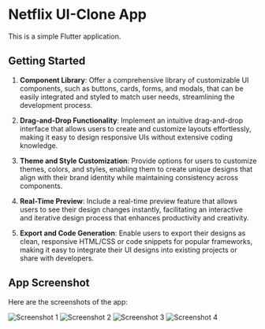 # Netflix UI-Clone App

This is a simple Flutter application.

## Getting Started

1. **Component Library**: Offer a comprehensive library of customizable UI components, such as buttons, cards, forms, and modals, that can be easily integrated and styled to match user needs, streamlining the development process.

2. **Drag-and-Drop Functionality**: Implement an intuitive drag-and-drop interface that allows users to create and customize layouts effortlessly, making it easy to design responsive UIs without extensive coding knowledge.

3. **Theme and Style Customization**: Provide options for users to customize themes, colors, and styles, enabling them to create unique designs that align with their brand identity while maintaining consistency across components.

4. **Real-Time Preview**: Include a real-time preview feature that allows users to see their design changes instantly, facilitating an interactive and iterative design process that enhances productivity and creativity.

5. **Export and Code Generation**: Enable users to export their designs as clean, responsive HTML/CSS or code snippets for popular frameworks, making it easy to integrate their UI designs into existing projects or share with developers.


## App Screenshot

Here are the screenshots of the app:

![Screenshot 1](assets/rapido_images/1.png)
![Screenshot 2](assets/rapido_images/2.png)
![Screenshot 3](assets/rapido_images/3.png)
![Screenshot 4](assets/rapido_images/4.png)
